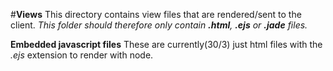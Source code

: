 #**Views**
This directory contains view files that are rendered/sent to the client.
_This folder should therefore only contain **.html**, **.ejs** or **.jade** files._

**Embedded javascript files** These are currently(30/3) just html files with the _.ejs_ extension to render with node.
